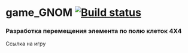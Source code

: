 # game_GNOM    [![Build status](https://ci.appveyor.com/api/projects/status/i2k2jcgb1tx7f8it?svg=true)](https://ci.appveyor.com/project/Tatiana-Nikonova/game-gnom)

### Разработка перемещения элемента по полю клеток 4X4



Ссылка на игру  

